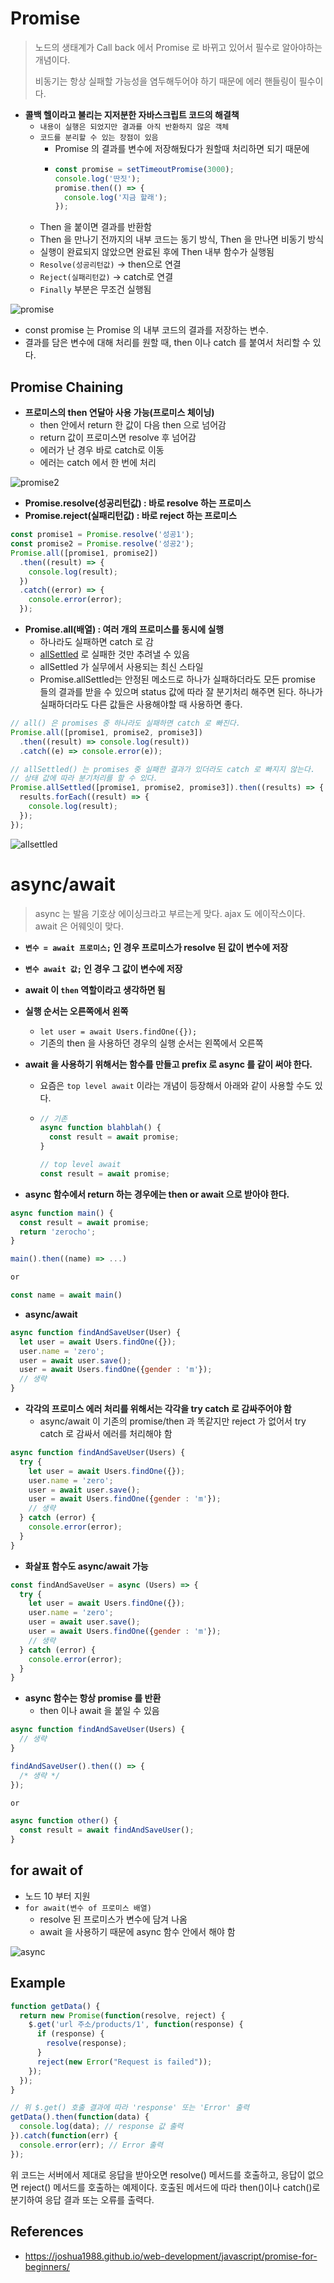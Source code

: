 # Promise

> 노드의 생태계가 Call back 에서 Promise 로 바뀌고 있어서 필수로 알아야하는 개념이다.
> 
> 비동기는 항상 실패할 가능성을 염두해두어야 하기 때문에 에러 핸들링이 필수이다.

- __콜백 헬이라고 불리는 지저분한 자바스크립트 코드의 해결책__
  - `내용이 실행은 되었지만 결과를 아직 반환하지 않은 객체`
  - `코드를 분리할 수 있는 장점이 있음`
    - Promise 의 결과를 변수에 저장해뒀다가 원할때 처리하면 되기 때문에
    - ```javascript
      const promise = setTimeoutPromise(3000);
      console.log('딴짓');
      promise.then(() => {
        console.log('지금 할래');
      });
      ```
  - Then 을 붙이면 결과를 반환함
  - Then 을 만나기 전까지의 내부 코드는 동기 방식, Then 을 만나면 비동기 방식
  - 실행이 완료되지 않았으면 완료된 후에 Then 내부 함수가 실행됨
  - `Resolve(성공리턴값)` -> then으로 연결
  - `Reject(실패리턴값)` -> catch로 연결
  - `Finally` 부분은 무조건 실행됨

![promise](https://user-images.githubusercontent.com/47518272/155984928-4b198ce8-9eef-445c-992c-144eaa8d34b8.png)

- const promise 는 Promise 의 내부 코드의 결과를 저장하는 변수.
- 결과를 담은 변수에 대해 처리를 원할 때, then 이나 catch 를 붙여서 처리할 수 있다.

## Promise Chaining

- __프로미스의 then 연달아 사용 가능(프로미스 체이닝)__
  - then 안에서 return 한 값이 다음 then 으로 넘어감
  - return 값이 프로미스면 resolve 후 넘어감
  - 에러가 난 경우 바로 catch로 이동
  - 에러는 catch 에서 한 번에 처리

![promise2](https://user-images.githubusercontent.com/47518272/155985130-859eb83e-11c5-4222-bb97-7d79176321f5.png)

- __Promise.resolve(성공리턴값) : 바로 resolve 하는 프로미스__
- __Promise.reject(실패리턴값) : 바로 reject 하는 프로미스__

```javascript
const promise1 = Promise.resolve('성공1');
const promise2 = Promise.resolve('성공2');
Promise.all([promise1, promise2])
  .then((result) => {
    console.log(result);
  })
  .catch((error) => {
    console.error(error);
  });
```

- __Promise.all(배열) : 여러 개의 프로미스를 동시에 실행__
  - 하나라도 실패하면 catch 로 감
  - [allSettled](https://developer.mozilla.org/ko/docs/Web/JavaScript/Reference/Global_Objects/Promise/allSettled) 로 실패한 것만 추려낼 수 있음
  - allSettled 가 실무에서 사용되는 최신 스타일
  - Promise.allSettled는 안정된 메소드로 하나가 실패하더라도 모든 promise 들의 결과를 받을 수 있으며 status 값에 따라 잘 분기처리 해주면 된다. 하나가 실패하더라도 다른 값들은 사용해야할 때 사용하면 좋다.

```javascript
// all() 은 promises 중 하나라도 실패하면 catch 로 빠진다.
Promise.all([promise1, promise2, promise3])
  .then((result) => console.log(result))
  .catch((e) => console.error(e));
```
```javascript
// allSettled() 는 promises 중 실패한 결과가 있더라도 catch 로 빠지지 않는다.
// 상태 값에 따라 분기처리를 할 수 있다.
Promise.allSettled([promise1, promise2, promise3]).then((results) => {
  results.forEach((result) => {
    console.log(result);
  });
});
```

![allsettled](https://user-images.githubusercontent.com/47518272/155989199-31f67ba8-e1ac-4973-94cc-c89571dbe48f.png)

# async/await

> async 는 발음 기호상 에이싱크라고 부르는게 맞다. ajax 도 에이작스이다. await 은 어웨잇이 맞다.

- __`변수 = await 프로미스;` 인 경우 프로미스가 resolve 된 값이 변수에 저장__
- __`변수 await 값;` 인 경우 그 값이 변수에 저장__
- __await 이 `then` 역할이라고 생각하면 됨__
- __실행 순서는 오른쪽에서 왼쪽__
  - `let user = await Users.findOne({});`
  - 기존의 then 을 사용하던 경우의 실행 순서는 왼쪽에서 오른쪽
- __await 을 사용하기 위해서는 함수를 만들고 prefix 로 async 를 같이 써야 한다.__
  - 요즘은 `top level await` 이라는 개념이 등장해서 아래와 같이 사용할 수도 있다.
  - ```javascript
    // 기존
    async function blahblah() {
      const result = await promise;
    }
    
    // top level await
    const result = await promise;
    ```

- __async 함수에서 return 하는 경우에는 then or await 으로 받아야 한다.__

```javascript
async function main() {
  const result = await promise;
  return 'zerocho';
}

main().then((name) => ...)

or

const name = await main()
```

- __async/await__    
    
```javascript
async function findAndSaveUser(User) {
  let user = await Users.findOne({});
  user.name = 'zero';
  user = await user.save();
  user = await Users.findOne({gender : 'm'});
  // 생략
}
```

- __각각의 프로미스 에러 처리를 위해서는 각각을 try catch 로 감싸주어야 함__
  - async/await 이 기존의 promise/then 과 똑같지만 reject 가 없어서 try catch 로 감싸서 에러를 처리해야 함

```javascript
async function findAndSaveUser(Users) {
  try {
    let user = await Users.findOne({});
    user.name = 'zero';
    user = await user.save();
    user = await Users.findOne({gender : 'm'});
    // 생략
  } catch (error) {
    console.error(error);
  }
}
```

- __화살표 함수도 async/await 가능__

```javascript
const findAndSaveUser = async (Users) => {
  try {
    let user = await Users.findOne({});
    user.name = 'zero';
    user = await user.save();
    user = await Users.findOne({gender : 'm'});
    // 생략
  } catch (error) {
    console.error(error);
  }
}
```

- __async 함수는 항상 promise 를 반환__
  - then 이나 await 을 붙일 수 있음

```javascript
async function findAndSaveUser(Users) {
  // 생략
}
```

```javascript
findAndSaveUser().then(() => {
  /* 생략 */
});

or

async function other() {
  const result = await findAndSaveUser();
}
```

## for await of

- 노드 10 부터 지원
- `for await(변수 of 프로미스 배열)`
  - resolve 된 프로미스가 변수에 담겨 나옴
  - await 을 사용하기 때문에 async 함수 안에서 해야 함
  
![async](https://user-images.githubusercontent.com/47518272/155986537-b9cfb692-2ec9-4f9d-9f2b-7fe9e512f1f4.png)

## Example

```javascript
function getData() {
  return new Promise(function(resolve, reject) {
    $.get('url 주소/products/1', function(response) {
      if (response) {
        resolve(response);
      }
      reject(new Error("Request is failed"));
    });
  });
}

// 위 $.get() 호출 결과에 따라 'response' 또는 'Error' 출력
getData().then(function(data) {
  console.log(data); // response 값 출력
}).catch(function(err) {
  console.error(err); // Error 출력
});
```

위 코드는 서버에서 제대로 응답을 받아오면 resolve() 메서드를 호출하고, 응답이 없으면 reject() 메서드를 호출하는 예제이다. 호출된 메서드에 따라 then()이나 catch()로 분기하여 응답 결과 또는 오류를 출력다.

## References

- https://joshua1988.github.io/web-development/javascript/promise-for-beginners/
